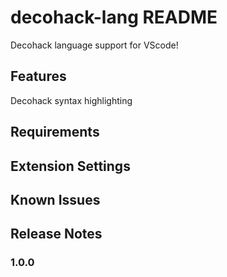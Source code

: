 # decohack-lang README

Decohack language support for VScode!

## Features

Decohack syntax highlighting

## Requirements

## Extension Settings

## Known Issues

## Release Notes

### 1.0.0
